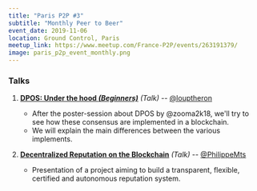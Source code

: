 ```yaml
---
title: "Paris P2P #3"
subtitle: "Monthly Peer to Beer"
event_date: 2019-11-06
location: Ground Control, Paris
meetup_link: https://www.meetup.com/France-P2P/events/263191379/
image: paris_p2p_event_monthly.png
---
```


### <i class="far fa-presentation"></i> Talks

1. **[DPOS: Under the hood _(Beginners)_](https://github.com/francep2p/community/issues/32)** _(Talk)_ -- [@louptheron](https://github.com/louptheron)

    * After the poster-session about DPOS by @zooma2k18, we'll try to see how these consensus are implemented in a blockchain.
    * We will explain the main differences between the various implements.

2. **[Decentralized Reputation on the Blockchain](https://github.com/francep2p/community/issues/47)** _(Talk)_ -- [@PhilippeMts](https://github.com/PhilippeMts)

    * Presentation of a project aiming to build a transparent, flexible, certified and autonomous reputation system.
